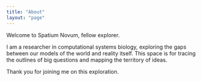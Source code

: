 ```yaml
---
title: "About"
layout: "page"
---
```


Welcome to Spatium Novum, fellow explorer. 

I am a researcher in computational systems biology, exploring the gaps between our models of the world and reality itself. This space is for tracing the outlines of big questions and mapping the territory of ideas.

Thank you for joining me on this exploration.